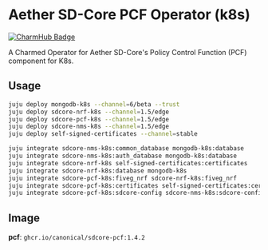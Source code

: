 # Aether SD-Core PCF Operator (k8s)
[![CharmHub Badge](https://charmhub.io/sdcore-pcf-k8s/badge.svg)](https://charmhub.io/sdcore-pcf-k8s)

A Charmed Operator for Aether SD-Core's Policy Control Function (PCF) component for K8s. 

## Usage

```bash
juju deploy mongodb-k8s --channel=6/beta --trust
juju deploy sdcore-nrf-k8s --channel=1.5/edge
juju deploy sdcore-pcf-k8s --channel=1.5/edge 
juju deploy sdcore-nms-k8s --channel=1.5/edge
juju deploy self-signed-certificates --channel=stable

juju integrate sdcore-nms-k8s:common_database mongodb-k8s:database
juju integrate sdcore-nms-k8s:auth_database mongodb-k8s:database
juju integrate sdcore-nrf-k8s self-signed-certificates:certificates
juju integrate sdcore-nrf-k8s:database mongodb-k8s
juju integrate sdcore-pcf-k8s:fiveg_nrf sdcore-nrf-k8s:fiveg_nrf
juju integrate sdcore-pcf-k8s:certificates self-signed-certificates:certificates
juju integrate sdcore-pcf-k8s:sdcore-config sdcore-nms-k8s:sdcore-config
```

## Image

**pcf**: `ghcr.io/canonical/sdcore-pcf:1.4.2`

